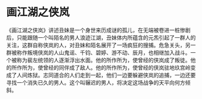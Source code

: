 # 画江湖之侠岚

《画江湖之侠岚》讲述丑妹是一个身世来历成谜的孤儿，在无端被卷进一桩惨剧后，只能跟随一个叫陌名的男人浪迹江湖，丑妹体内所蕴含的元炁引起了一群人的关注，这群自称侠岚的人，对丑妹和陌名展开了一场疯狂的搜捕。危急关头，另一群被称作叛境侠岚的人山鬼谣、千钧、碧婷、游不动、辰月，也相继加入战斗。一个被称为裴左统领的人逐渐浮出水面。他的所作所为，使曾经的侠岚成了叛徒。他的所作所为，使曾经的同伴成了敌人。他的所作所为，使曾经的侠岚驻地玖宫岭变成了人间炼狱。志同道合的人们走到一起，他们一边要躲避侠岚的追捕，一边还要寻找一个消失已久的男人。这个叫辗迟的男人，将决定这场战争的天平向何方倾斜。